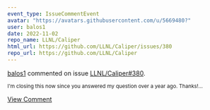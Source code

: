 ```yaml
---
event_type: IssueCommentEvent
avatar: "https://avatars.githubusercontent.com/u/5669480?"
user: balos1
date: 2022-11-02
repo_name: LLNL/Caliper
html_url: https://github.com/LLNL/Caliper/issues/380
repo_url: https://github.com/LLNL/Caliper
---
```


<a href='https://github.com/balos1' target='_blank'>balos1</a> commented on issue <a href='https://github.com/LLNL/Caliper/issues/380' target='_blank'>LLNL/Caliper#380</a>.

<small>I'm closing this now since you answered my question over a year ago. Thanks!...</small>

<a href='https://github.com/LLNL/Caliper/issues/380' target='_blank'>View Comment</a>